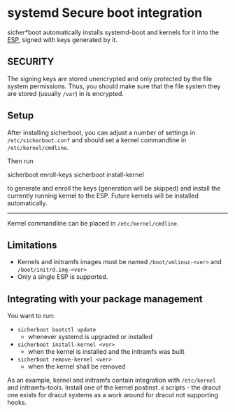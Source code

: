 systemd Secure boot integration
===============================
sicher*boot automatically installs systemd-boot and kernels for it into the
[ESP][], signed with keys generated by it.

 [ESP]: https://en.wikipedia.org/wiki/EFI_System_partition

SECURITY
--------
The signing keys are stored unencrypted and only protected by the file system
permissions. Thus, you should make sure that the file system they are
stored (usually `/var`) in is encrypted.

Setup
------------
After installing sicherboot, you can adjust a number of settings in
`/etc/sicherboot.conf` and should set a kernel commandline in
`/etc/kernel/cmdline`.

Then run

  sicherboot enroll-keys
  sicherboot install-kernel

to generate and enroll the keys (generation will be skipped) and install
the currently running kernel to the ESP. Future kernels will be installed
automatically.

-------------
Kernel commandline can be placed in `/etc/kernel/cmdline`.

Limitations
-----------
* Kernels and initramfs images must be named `/boot/vmlinuz-<ver>` and
  `/boot/initrd.img-<ver>`
* Only a single ESP is supported.


Integrating with your package management
----------------------------------------
You want to run:

* `sicherboot bootctl update`
  - whenever systemd is upgraded or installed
* `sicherboot install-kernel <ver>`
  - when the kernel is installed and the initramfs was built
* `sicherboot remove-kernel <ver>`
  - when the kernel shall be removed

As an example, kernel and initramfs contain integration with `/etc/kernel`
and initramfs-tools. Install one of the kernel postinst`.d` scripts - the dracut
one exists for dracut systems as a work around for dracut not supporting hooks.
